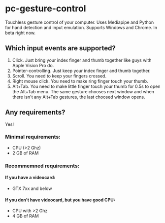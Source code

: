 # pc-gesture-control
 Touchless gesture control of your computer. Uses Mediapipe and Python for hand detection and input emulation. Supports Windows and Chrome. In beta right now.
## Which input events are supported?
1. Click. Just bring your index finger and thumb together like guys with Apple Vision Pro do.
2. Pointer-controlling. Just keep your index finger and thumb together.
3. Scroll. You need to keep your fingers crossed.
4. Right mouse click. You need to make ring finger touch your thumb.
5. Alt+Tab. You need to make little finger touch your thumb for 0.5s to open the Alt+Tab menu. The same gesture chooses next window and when there isn't any Alt+Tab gestures, the last choosed window opens.
## Any requirements?
Yes!
### Minimal requirements:
-  CPU (>2 Ghz)
-  2 GB of RAM
### Recommemned requirements:
#### If you have a videocard:
-  GTX 7xx and below
#### If you don't have videocard, but you have good CPU:
-  CPU with >2 Ghz
-  4 GB of RAM